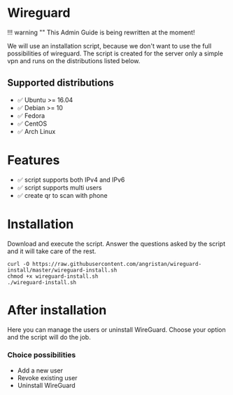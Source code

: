 # Wireguard

!!! warning ""
	This Admin Guide is being rewritten at the moment!



We will use an installation script, because we don't want to use the full possibilities of wireguard. The script is created for the server only a simple vpn and runs on the distributions listed below.

## Supported distributions

- ✅ Ubuntu >= 16.04
- ✅ Debian >= 10
- ✅ Fedora
- ✅ CentOS
- ✅ Arch Linux

# Features
- ✅ script supports both IPv4 and IPv6
- ✅ script supports multi users
- ✅ create qr to scan with phone

# Installation


Download and execute the script. Answer the questions asked by the script and it will take care of the rest.

```shell
curl -O https://raw.githubusercontent.com/angristan/wireguard-install/master/wireguard-install.sh
chmod +x wireguard-install.sh
./wireguard-install.sh
```

# After installation

Here you can manage the users or uninstall WireGuard. Choose your option and the script will do the job.

### Choice possibilities
- Add a new user
- Revoke existing user
- Uninstall WireGuard
